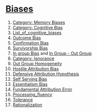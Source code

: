 # [Biases](https://en.wikipedia.org/wiki/Category:Bias)

1. [Category: Memory Biases](https://en.wikipedia.org/wiki/Category:Memory_biases)
2. [Category: Cognitive Bias](https://en.wikipedia.org/wiki/Category:Cognitive_biases)
3. [List_of_cognitive_biases](https://en.wikipedia.org/wiki/List_of_cognitive_biases)
4. [Outcome Bias](https://en.wikipedia.org/wiki/Outcome_bias)
5. [Confirmation Bias](https://en.wikipedia.org/wiki/Confirmation_bias)
6. [Survivorship Bias](https://en.wikipedia.org/wiki/Survivorship_bias)
7. [In group Bias](https://en.wikipedia.org/wiki/In-group_favoritism) and [In Group - Out Group](https://en.wikipedia.org/wiki/In-group_and_out-group)
8. [Category: Ignorance](https://en.wikipedia.org/wiki/Category:Ignorance)
9. [Out Group Homogeneity](https://en.wikipedia.org/wiki/Out-group_homogeneity)
10. [Hostile Attribution Bias](https://en.wikipedia.org/wiki/Hostile_attribution_bias)
11. [Defensive Attribution Hypothesis](https://en.wikipedia.org/wiki/Defensive_attribution_hypothesis)
12. [Self Serving Bias](https://en.wikipedia.org/wiki/Self-serving_bias)
13. [Essentialism Bias](https://en.shortcogs.com/bias/essentialism-bias)
14. [Fundamental Attribution Error](https://en.wikipedia.org/wiki/Fundamental_attribution_error)
15. [Processing_fluency](https://en.wikipedia.org/wiki/Processing_fluency)
16. [Tolerance](https://en.wikipedia.org/wiki/Ambiguity_tolerance%E2%80%93intolerance)
17. [Rationalization](https://en.wikipedia.org/wiki/Rationalization_(psychology))